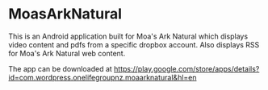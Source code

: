 # MoasArkNatural
This is an Android application built for Moa's Ark Natural which displays video content and pdfs from a specific dropbox account. Also displays RSS for Moa's Ark Natural web content.

The app can be downloaded at https://play.google.com/store/apps/details?id=com.wordpress.onelifegroupnz.moaarknatural&hl=en
